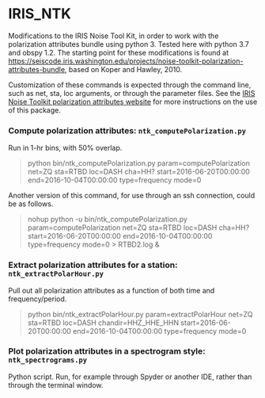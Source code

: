 # IRIS_NTK
Modifications to the IRIS Noise Tool Kit, in order to work with the polarization attributes bundle using python 3.  Tested here with python 3.7 and obspy 1.2.  The starting point for these modifications is found at https://seiscode.iris.washington.edu/projects/noise-toolkit-polarization-attributes-bundle, based on Koper and Hawley, 2010.

Customization of these commands is expected through the command line, such as net, sta, loc arguments, or through the parameter files.  See the [IRIS Noise Toolkit polarization attributes website](https://seiscode.iris.washington.edu/projects/noise-toolkit-polarization-attributes-bundle/wiki) for more instructions on the use of this package.

### Compute polarization attributes: `ntk_computePolarization.py`
Run in 1-hr bins, with 50% overlap.
>python bin/ntk_computePolarization.py param=computePolarization net=ZQ sta=RTBD loc=DASH cha=HH? start=2016-06-20T00:00:00 end=2016-10-04T00:00:00 type=frequency mode=0

Another version of this command, for use through an ssh connection, could be as follows.
> nohup python -u bin/ntk_computePolarization.py param=computePolarization net=ZQ sta=RTBD loc=DASH cha=HH? start=2016-06-20T00:00:00 end=2016-10-04T00:00:00 type=frequency mode=0 > RTBD2.log &

### Extract polarization attributes for a station: `ntk_extractPolarHour.py`
Pull out all polarization attributes as a function of both time and frequency/period.
> python bin/ntk_extractPolarHour.py param=extractPolarHour net=ZQ sta=RTBD loc=DASH chandir=HHZ_HHE_HHN start=2016-06-20T00:00:00 end=2016-10-04T00:00:00 type=frequency mode=0

### Plot polarization attributes in a spectrogram style: `ntk_spectrograms.py`
Python script.  Run, for example through Spyder or another IDE, rather than through the terminal window.
